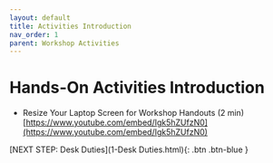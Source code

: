 ```yaml
---
layout: default
title: Activities Introduction
nav_order: 1
parent: Workshop Activities
---
```

# Hands-On Activities Introduction

- Resize Your Laptop Screen for Workshop Handouts (2 min)<br> [https://www.youtube.com/embed/Igk5hZUfzN0](https://www.youtube.com/embed/Igk5hZUfzN0)

[NEXT STEP: Desk Duties](1-Desk Duties.html){: .btn .btn-blue }
